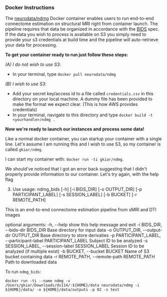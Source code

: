 ### Docker Instructions

The [neurodata/ndmg](https://hub.docker.com/r/neurodata/ndmg/) Docker container enables users to run end-to-end connectome estimation on structural MRI right from container launch. The pipeline requires that data be organized in accordance with the [BIDS](http://bids.neuroimaging.io) spec. If the data you wish to process is available on S3 you simply need to provide your s3 credentials at build time and the pipeline will auto-retrieve your data for processing.


**To get your container ready to run just follow these steps:**

*(A) I do not wish to use S3*:

- In your terminal, type `docker pull neurodata/ndmg`

*(B) I wish to use S3*:

- Add your secret key/access id to a file called `credentials.csv` in this directory on your local machine. A dummy file has been provided to make the format we expect clear. (This is how AWS provides credentials)
- In your terminal, navigate to this directory and type `docker build -t <yourhandle>/ndmg .`


**Now we're ready to launch our instances and process some data!**

Like a normal docker container, you can startup your container with a single line. Let's assume I am running this and I wish to use S3, so my container is called `gkiar/ndmg`.

I can start my container with: `docker run -ti gkiar/ndmg`.

We should've noticed that I got an error back suggesting that I didn't properly provide information to our container. Let's try again, with the help flag 

3. Use
usage: ndmg_bids [-h] [-i BIDS_DIR] [-o OUTPUT_DIR] [-p PARTICIPANT_LABEL]
                 [-s SESSION_LABEL] [-b BUCKET] [-r REMOTE_PATH]

This is an end-to-end connectome estimation pipeline from sMRI and DTI images

optional arguments:
  -h, --help            show this help message and exit
  -i BIDS_DIR, --bids-dir BIDS_DIR
                        Base directory for input data
  -o OUTPUT_DIR, --output-dir OUTPUT_DIR
                        Base directory to store derivaties
  -p PARTICIPANT_LABEL, --participant-label PARTICIPANT_LABEL
                        Subject ID to be analyzed
  -s SESSION_LABEL, --session-label SESSION_LABEL
                        Session ID to be analyzed (if multiple exist)
  -b BUCKET, --bucket BUCKET
                        Name of S3 bucket containing data
  -r REMOTE_PATH, --remote-path REMOTE_PATH
                        Path to downloaded data

To run `ndmg_bids`:
```
docker run -ti --name ndmg -v /Users/gkiar/Downloads/ds114/:${HOME}/data neurodata/ndmg -i ${HOME}/data/ -o ${HOME}/data/outputs -p 02 -s test
```
